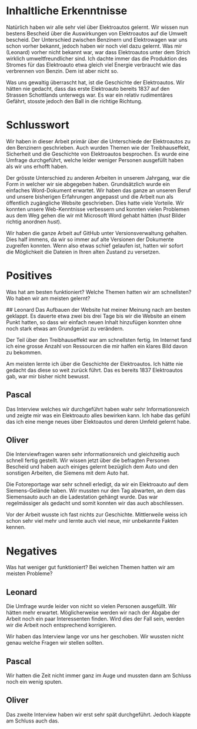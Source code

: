 # Inhaltliche Erkenntnisse
Natürlich haben wir alle sehr viel über Elektroautos gelernt. Wir wissen nun bestens Bescheid über die Auswirkungen von Elektroautos auf die Umwelt bescheid.
Der Unterschied zwischen Benzinern und Elektrowagen war uns schon vorher bekannt, jedoch haben wir noch viel dazu gelernt.
Was mir (Leonard) vorher nicht bekannt war, war dass Elektroautos unter dem Strich wirklich umweltfreundlicher sind. Ich dachte immer das die Produktion des Stromes für das Elektroauto etwa gleich viel Energie verbraucht wie das verbrennen von Benzin. Dem ist aber nicht so.

Was uns gewaltig überrascht hat, ist die Geschichte der Elektroautos. Wir hätten nie gedacht, dass das erste Elektroauto bereits 1837 auf den Strassen Schottlands unterwegs war. Es war ein relativ rudimentäres Gefährt, stosste jedoch den Ball in die richtige Richtung.

# Schlusswort
Wir haben in dieser Arbeit primär über die Unterschiede der Elektroautos zu den Benzinern geschrieben. Auch wurden Themen wie der Treibhauseffekt, Sicherheit und die Geschichte von Elektroautos besprochen. Es wurde eine Umfrage durchgeführt, welche leider weniger Personen ausgefüllt haben als wir uns erhofft haben.

Der grösste Unterschied zu anderen Arbeiten in unserem Jahrgang, war die Form in welcher wir sie abgegeben haben. Grundsätzlich wurde ein einfaches Word-Dokument erwartet. Wir haben das ganze an unseren Beruf und unsere bisherigen Erfahrungen angepasst und die Arbeit nun als öffentlich zugängliche Website geschrieben. Dies hatte viele Vorteile. Wir konnten unsere Web-Kenntnisse verbessern und konnten vielen Problemen aus dem Weg gehen die wir mit Microsoft Word gehabt hätten (*hust* Bilder richtig anordnen *hust*).

Wir haben die ganze Arbeit auf GitHub unter Versionsverwaltung gehalten. Dies half immens, da wir so immer auf alte Versionen der Dokumente zugreifen konnten. Wenn also etwas schief gelaufen ist, hatten wir sofort die Möglichkeit die Dateien in Ihren alten Zustand zu versetzen.

# Positives
Was hat am besten funktioniert? Welche Themen hatten wir am schnellsten? Wo haben wir am meisten gelernt?

## Leonard
Das Aufbauen der Website hat meiner Meinung nach am besten geklappt. Es dauerte etwa zwei bis drei Tage bis wir die Website an einem Punkt hatten, so dass wir einfach neuen Inhalt hinzufügen konnten ohne noch stark etwas am Grundgerüst zu verändern.

Der Teil über den Treibhauseffekt war am schnellsten fertig. Im Internet fand ich eine grosse Anzahl von Ressourcen die mir halfen ein klares Bild davon zu bekommen.

Am meisten lernte ich über die Geschichte der Elektroautos. Ich hätte nie gedacht das diese so weit zurück führt. Das es bereits 1837 Elektroautos gab, war mir bisher nicht bewusst.

## Pascal
Das Interview welches wir durchgeführt haben wahr sehr Informationsreich und zeigte mir was ein Elektroauto alles bewirken kann. Ich habe das gefühl das ich eine menge neues über Elektoautos und deren Umfeld gelernt habe.

## Oliver
Die Interviewfragen waren sehr informationsreich und gleichzeitig auch schnell fertig gestellt. Wir wissen jetzt über die befragten Personen Bescheid und haben auch einiges gelernt bezüglich dem Auto und den sonstigen Arbeiten, die Siemens mit dem Auto hat.

Die Fotoreportage war sehr schnell erledigt, da wir ein Elektroauto auf dem Siemens-Gelände haben. Wir mussten nur den Tag abwarten, an dem das Siemensauto auch an die Ladestation gehängt wurde. Das war regelmässiger als gedacht und somit konnten wir das auch abschliessen.

Vor der Arbeit wusste ich fast nichts zur Geschichte. Mittlerweile weiss ich schon sehr viel mehr und lernte auch viel neue, mir unbekannte Fakten kennen.


# Negatives
Was hat weniger gut funktioniert? Bei welchen Themen hatten wir am meisten Probleme?

## Leonard
Die Umfrage wurde leider von nicht so vielen Personen ausgefüllt. Wir hätten mehr erwartet. Möglicherweise werden wir nach der Abgabe der Arbeit noch ein paar Interessenten finden. Wird dies der Fall sein, werden wir die Arbeit noch entsprechend korrigieren.

Wir haben das Interview lange vor uns her geschoben. Wir wussten nicht genau welche Fragen wir stellen sollten.

## Pascal
Wir hatten die Zeit nicht immer ganz im Auge und mussten dann am Schluss noch ein wenig sputen.

## Oliver
Das zweite Interview haben wir erst sehr spät durchgeführt. Jedoch klappte am Schluss auch das.
